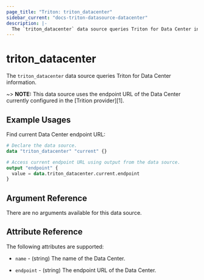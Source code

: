 ```yaml
---
page_title: "Triton: triton_datacenter"
sidebar_current: "docs-triton-datasource-datacenter"
description: |-
  The `triton_datacenter` data source queries Triton for Data Center information.
---
```


# triton_datacenter

The `triton_datacenter` data source queries Triton for Data Center information.

~> **NOTE:** This data source uses the endpoint URL of the Data Center currently configured in the [Trition provider][1].

## Example Usages

Find current Data Center endpoint URL:

```terraform
# Declare the data source.
data "triton_datacenter" "current" {}

# Access current endpoint URL using output from the data source.
output "endpoint" {
  value = data.triton_datacenter.current.endpoint
}
```

## Argument Reference

There are no arguments available for this data source.

## Attribute Reference

The following attributes are supported:

* `name` - (string) The name of the Data Center.

* `endpoint` - (string) The endpoint URL of the Data Center.
